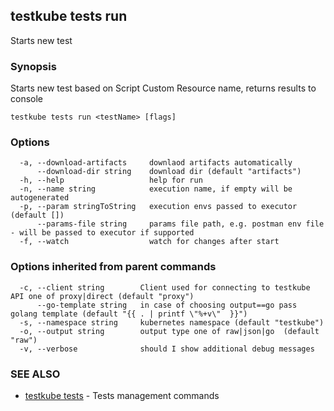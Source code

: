## testkube tests run

Starts new test

### Synopsis

Starts new test based on Script Custom Resource name, returns results to console

```
testkube tests run <testName> [flags]
```

### Options

```
  -a, --download-artifacts     downlaod artifacts automatically
      --download-dir string    download dir (default "artifacts")
  -h, --help                   help for run
  -n, --name string            execution name, if empty will be autogenerated
  -p, --param stringToString   execution envs passed to executor (default [])
      --params-file string     params file path, e.g. postman env file - will be passed to executor if supported
  -f, --watch                  watch for changes after start
```

### Options inherited from parent commands

```
  -c, --client string        Client used for connecting to testkube API one of proxy|direct (default "proxy")
      --go-template string   in case of choosing output==go pass golang template (default "{{ . | printf \"%+v\"  }}")
  -s, --namespace string     kubernetes namespace (default "testkube")
  -o, --output string        output type one of raw|json|go  (default "raw")
  -v, --verbose              should I show additional debug messages
```

### SEE ALSO

* [testkube tests](testkube_tests.md)	 - Tests management commands

